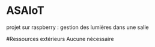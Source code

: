 # ASAIoT
projet sur raspberry : gestion des lumières dans une salle

#Ressources extérieurs
Aucune nécessaire

